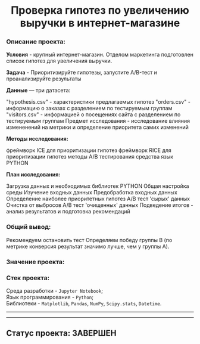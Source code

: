 <h1 align="center"> Проверка гипотез по увеличению выручки в интернет-магазине </h1>

<h3>Описание проекта:</h3> 

**Условия** - крупный интернет-магазин. Отделом маркетинга подготовлен список гипотез для увеличения выручки.

**Задача** - Приоритизируйте гипотезы, запустите A/B-тест и проанализируйте результаты

**Данные** — три датасета:

"hypothesis.csv" - характеристики предлагаемых гипотез
"orders.csv" - информацию о заказах с разделением по тестируемым группам
"visitors.csv" - информацией о посещениях сайта с разделением по тестируемым группам
Предмет исследования - исследование влияния измененений на метрики и определение приоритета самих изменений

**Методы исследования:**

фреймворк ICE для приоритизации гипотез
фреймворк RICE для приоритизации гипотез
методы А/В тестирования
средства язык PYTHON

**План исследования:**

Загрузка данных и необходимых библиотек PYTHON
Общая настройка среды
Изучение входных данных
Предобработка входных данных
Определение наиболее приоритетных гипотез
А/В тест 'сырых' данных
Очистка от выбросов
А/В тест 'очищенных' данных
Подведение итогов - анализ результатов и подготовка рекомендаций

### Общий вывод:
Рекомендуем остановить тест
Определяем победу группы B (по метрике конверсия результат значимо лучше, чем у группы А).

### Значение проекта:

<h3>Стек проекта:</h3>

Среда разработки - `Jupyter Notebook`; <br>
Язык программирования - `Python`; <br>
Библиотеки - `Matplotlib`, `Pandas`, `NumPy`, `Scipy.stats`, `Datetime`. <br>
***
***
## Статус проекта:  **ЗАВЕРШЕН** 
